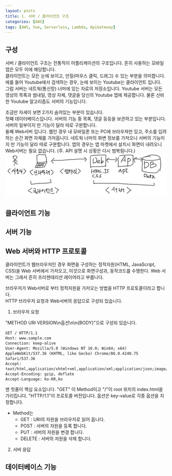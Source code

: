 ```yaml
---
layout: posts
title: 1. 서버 / 클라이언트 구조
categories: [AWS]
tags: [AWS, Vue, Serverless, Lambda, ApiGateway]
---
```

## 구성
서버 / 클라이언트 구조는 전통적이 어플리케이션의 구조입니다. 흔히 사용하는 모바일 앱은 모두 이에 해당합니다.  
클라이언트는 모든 눈에 보이고, 만질(마우스 클릭, 드래그) 수 있는 부분을 의미합니다. 에를 들어 Youtube에서 검색하는 경우, 눈에 보이는 Youtube는 클라이언트 입니다.  
그럼 서버는 네트웍(통신망) 너머에 있는 자료의 저장소입니다. Youtube 서버는 모든 영상의 목록과  썸내일, 영상 자체, 댓글을 당신의 Youtube 앱에 제공합니다. 물론 신비한 Youtube 알고리즘도 서버의 기능입니다.  

조금만 자세이 보면 2가지 숨어있는 부분이 있습니다.  
첫째 데이터베이스입니다. 서버의 기능 중 목록, 댓글 등등을 보관하고 있는 부분입니다. 서버의 일부이지 만 기능이 달라 따로 구분합니다.  
둘째 Web서버 입니다. 웹인 경우 내 모바일폰 또는 PC에 브라우져만 있고, 주소를 입려하는 순간 화면 자체를 가저옵니다. 네트웍 너머의 화변 정보를 가저오니 서버의 기능이지 만 기능이 달라 따로 구분합니다. 앱의 경우는 앱 마켓에서 설치시 화면이 내려오니 Web서버는 필요 없습니다. (주. API 설명 시 상황은 다시 범복됨니다.)  
![클래이언트 서버 구조](/_images/client-server-arch.jpg)

## 클라이언트 기능

## 서버 기능

## Web 서버와 HTTP 프로토콜
클라이언트가 웹브라우저인 경우 화면을 구성하는 정적자원(HTML, JavaScript, CSS)을 Web 서버에서 가저오고, 이것으로 화면구성과, 동작코드를 수행한다.
Web 서버는 그래서 흔히 프리젠테리션 레이어라고 부릅니다.

브라우저가 Web서버로 부터 정적자원을 가저오는 방법을 HTTP 프로토콜이라고 합니다.  
HTTP 브라우저 요청과 Web서버의 응답으로 구성되 있습니다.  

1. 브라우저 요청

"METHOD URI VERSION\n옵션\n\n{BODY}"으로 구성되 있습니다.
``` 예제
GET / HTTP/1.1
Host: www.sample.com
Connection: keep-alive
User-Agent: Mozilla/5.0 (Windows NT 10.0; Win64; x64) AppleWebKit/537.36 (KHTML, like Gecko) Chrome/86.0.4240.75 Safari/537.36
Accept: text/html,application/xhtml+xml,application/xml;application/json;image/avif,image/webp,image/apng
Accept-Encoding: gzip, deflate
Accept-Language: ko-KR,ko
```
맨 첫줄이 핵심 요소입니다. "GET" 이 Method이고 "/"이 root 위치의 index.html을 가리킵니다. "HTTP/1.1"이 프로토콜 버전입니다. 옵션은 key-value로 각종 옵션을 지정합니다.  

* Method는
  - GET : URI의 자원을 브라우저로 읽어 옵니다.
  - POST : 서버의 자원을 등록 합니다.
  - PUT : 서버의 자원을 변경 합니다.
  - DELETE : 서버의 자원을 삭제 합니다.

2. 서버 응답 



## 데이터베이스 기능
